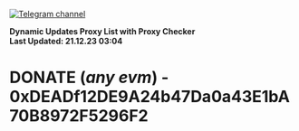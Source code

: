 [![Telegram channel](https://img.shields.io/endpoint?url=https://runkit.io/damiankrawczyk/telegram-badge/branches/master?url=https://t.me/n4z4v0d)](https://t.me/n4z4v0d) 

**Dynamic Updates Proxy List with Proxy Checker**  
**Last Updated: 21.12.23 03:04**

# DONATE (_any evm_) - 0xDEADf12DE9A24b47Da0a43E1bA70B8972F5296F2
